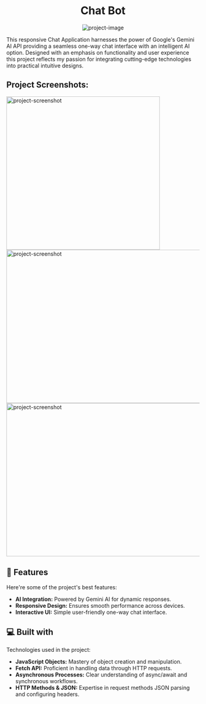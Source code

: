 <h1 align="center" id="title">Chat Bot</h1>

<p align="center"><img src="https://socialify.git.ci/AkashHirumal/Chat_Bot/image?language=1&amp;name=1&amp;owner=1&amp;stargazers=1&amp;theme=Dark" alt="project-image"></p>

<p id="description">This responsive Chat Application harnesses the power of Google's Gemini AI API providing a seamless one-way chat interface with an intelligent AI option. Designed with an emphasis on functionality and user experience this project reflects my passion for integrating cutting-edge technologies into practical intuitive designs.</p>

<h2>Project Screenshots:</h2>

<img src="https://i.postimg.cc/T1Wv52L3/chat-bot.png" alt="project-screenshot" width="400" height="400/">

<img src="https://i.postimg.cc/YqWmM1SJ/Screenshot-157.png" alt="project-screenshot" width="600" height="400/">

<img src="https://i.postimg.cc/SKDnDdZz/Screenshot-158.png" alt="project-screenshot" width="600" height="400/">

  
  
<h2>🧐 Features</h2>

Here're some of the project's best features:

*   <b>AI Integration:</b> Powered by Gemini AI for dynamic responses.
*   <b>Responsive Design:</b> Ensures smooth performance across devices.
*   <b>Interactive UI:</b> Simple user-friendly one-way chat interface.

  
<h2>💻 Built with</h2>

Technologies used in the project:

*   <b>JavaScript Objects:</b> Mastery of object creation and manipulation.
*   <b>Fetch API:</b> Proficient in handling data through HTTP requests.
*   <b>Asynchronous Processes:</b> Clear understanding of async/await and synchronous workflows.
*   <b>HTTP Methods & JSON:</b> Expertise in request methods JSON parsing and configuring headers.
